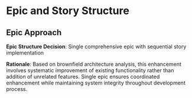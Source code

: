 # Epic and Story Structure

## Epic Approach

**Epic Structure Decision**: Single comprehensive epic with sequential story implementation

**Rationale**: Based on brownfield architecture analysis, this enhancement involves systematic improvement of existing functionality rather than addition of unrelated features. Single epic ensures coordinated enhancement while maintaining system integrity throughout development process.
